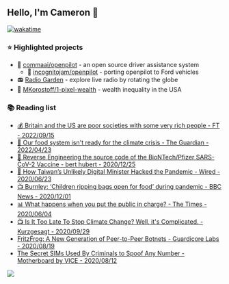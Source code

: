 ## Hello, I'm Cameron 👋

[![wakatime](https://wakatime.com/badge/user/28037aea-5bfb-4819-8766-ade682674479.svg)](https://wakatime.com/@28037aea-5bfb-4819-8766-ade682674479)

<h3>⭐ Highlighted projects</h3>

<ul>
  <li>
    🚗  <a href="https://github.com/commaai/openpilot">commaai/openpilot</a> - an open source driver assistance system
    <ul>
      <li>
        🔵  <a href="https://github.com/incognitojam/openpilot">incognitojam/openpilot</a> - porting openpilot to Ford vehicles
      </li>
    </ul>
  </li>
  <li>
    📻  <a href="http://radio.garden/">Radio Garden</a> - explore live radio by rotating the globe
  </li>
  <li>
    💸  <a href="https://github.com/MKorostoff/1-pixel-wealth">MKorostoff/1-pixel-wealth</a> - wealth inequality in the USA
  </li>
</ul>

<h3>📚 Reading list</h3>

<ul>
  <li>
    <a href="https://12ft.io/proxy?q=https%3A%2F%2Fwww.ft.com%2Fcontent%2Fef265420-45e8-497b-b308-c951baa68945">💰 Britain and the US are poor societies with some very rich people - FT - 2022/09/15</a>
  </li>
  <li>
    <a href="https://www.theguardian.com/food/ng-interactive/2022/apr/14/climate-crisis-food-systems-not-ready-biodiversity">🌾 Our food system isn't ready for the climate crisis - The Guardian - 2022/04/23</a>
  </li>
  <li>
    <a href="https://berthub.eu/articles/posts/reverse-engineering-source-code-of-the-biontech-pfizer-vaccine/">💉 Reverse Engineering the source code of the BioNTech/Pfizer SARS-CoV-2 Vaccine - bert hubert - 2020/12/25</a>
  </li>
  <li>
    <a href="https://www.wired.com/story/how-taiwans-unlikely-digital-minister-hacked-the-pandemic/">📌 How Taiwan’s Unlikely Digital Minister Hacked the Pandemic - Wired - 2020/06/23</a>
  </li>
  <li>
    <a href="https://www.bbc.co.uk/news/av/uk-55133081">📺 Burnley: ‘Children ripping bags open for food’ during pandemic - BBC News - 2020/12/01</a>
  </li>
  <li>
    <a href="https://www.thetimes.co.uk/article/what-happens-when-you-put-the-public-in-charge-fl2qn2b7p">📊 What happens when you put the public in charge? - The Times - 2020/06/04</a>
  </li>
  <li>
    <a href="https://www.youtube.com/watch?v=wbR-5mHI6bo">📺 Is It Too Late To Stop Climate Change? Well, it's Complicated. - Kurzgesagt - 2020/09/29</a>
  </li>
  <li>
    <a href="https://www.guardicore.com/2020/08/fritzfrog-p2p-botnet-infects-ssh-servers/">FritzFrog: A New Generation of Peer-to-Peer Botnets - Guardicore Labs - 2020/08/19</a>
  </li>
  <li>
    <a href="https://www.vice.com/en_us/article/n7w9pw/russian-sims-encrypted">The Secret SIMs Used By Criminals to Spoof Any Number - Motherboard by VICE - 2020/08/12</a>
  </li>
</ul>

<a href="https://github.com/anuraghazra/github-readme-stats" title="GitHub Statistics"><img src="https://github-readme-stats.vercel.app/api?username=incognitojam&count_private=true&bg_color=30,e96443,904e95&title_color=fff&text_color=fff" /></a>
